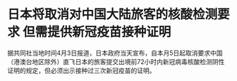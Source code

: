 # 日本将取消对中国大陆旅客的核酸检测要求 但需提供新冠疫苗接种证明

据共同社当地时间4月3日报道，日本政府当天宣布，自本月5日起取消要求中国（港澳台地区除外）直飞日本的旅客提交出境前72小时内新冠病毒核酸检测阴性证明的规定，但必须出示接种过三次新冠疫苗的证明。

